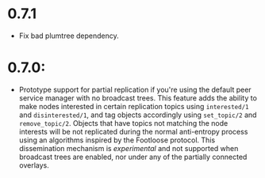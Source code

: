 # 0.7.1

* Fix bad plumtree dependency.

# 0.7.0:

* Prototype support for partial replication if you're using the default peer service manager with no broadcast trees.  This feature adds the ability to make nodes interested in certain replication topics using `interested/1` and `disinterested/1`, and tag objects accordingly using `set_topic/2` and `remove_topic/2`.  Objects that have topics not matching the node interests will be not replicated during the normal anti-entropy process using an algorithms inspired by the Footloose protocol.  This dissemination mechanism is *experimental* and not supported when broadcast trees are enabled, nor under any of the partially connected overlays.
